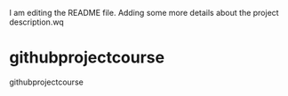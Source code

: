 I am editing the README file. Adding some more details about the project description.wq
# githubprojectcourse
githubprojectcourse
